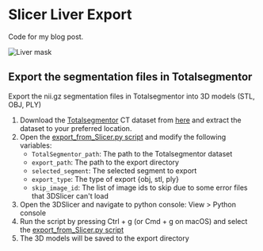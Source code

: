 # Slicer Liver Export

Code for my blog post.

![Liver mask](./assets/SlicerCapture.gif)


## Export the segmentation files in Totalsegmentor
Export the nii.gz segmentation files in Totalsegmentor into 3D models (STL, OBJ, PLY)

1. Download the [Totalsegmentor](https://github.com/wasserth/TotalSegmentator) CT dataset from [here](https://zenodo.org/records/10047292) and extract the dataset to your preferred location.
2. Open the [export_from_Slicer.py script](./export_from_Slicer.py) and modify the following variables:
    - `TotalSegmentor_path`: The path to the Totalsegmentor dataset
    - `export_path`: The path to the export directory
    - `selected_segment`: The selected segment to export
    - `export_type`: The type of export {obj, stl, ply}
    - `skip_image_id`: The list of image ids to skip due to some error files that 3DSlicer can't load
3. Open the 3DSlicer and navigate to python console: View > Python console
4. Run the script by pressing Ctrl + g (or Cmd + g on macOS) and select the [export_from_Slicer.py script](./export_from_Slicer.py)
5. The 3D models will be saved to the export directory